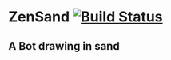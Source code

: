 # ZenSand [![Build Status](https://travis-ci.org/RandomReaper/ZenSand.svg?branch=master)](https://travis-ci.org/RandomReaper/ZenSand)
## A Bot drawing in sand
